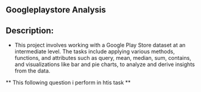 ## Googleplaystore Analysis

## Description:
* This project involves working with a Google Play Store dataset at an intermediate level. The tasks include applying various methods,
 functions, and attributes such as query, mean, median, sum, contains, and visualizations like bar and pie charts, to analyze and derive insights from the data.

** This following question i perform in htis task **

